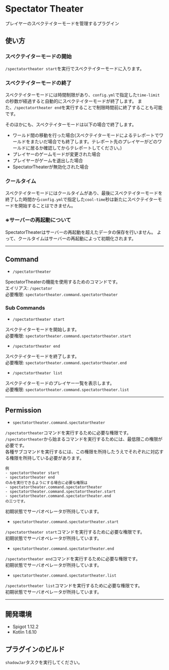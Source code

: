 # Spectator Theater
プレイヤーのスペクテイターモードを管理するプラグイン

## 使い方

### スペクテイターモードの開始

`/spectatortheater start`を実行でスペクテイターモードに入ります。

### スペクテイターモードの終了

スペクテイターモードには時間制限があり、`config.yml`で指定した`time-limit`の秒数が経過すると自動的にスペクテイターモードが終了します。
また、`/spectatortheater end`を実行することで制限時間前に終了することも可能です。

そのほかにも、スペクテイターモードは以下の場合で終了します。
- ワールド間の移動を行った場合(スペクテイターモードによるテレポートでワールドをまたいだ場合でも終了します。テレポート先のプレイヤーがどのワールドに居るか確認してからテレポートしてください。)
- プレイヤーのゲームモードが変更された場合
- プレイヤーがゲームを退出した場合
- SpectatorTheaterが無効化された場合

### クールタイム

スペクテイターモードにはクールタイムがあり、最後にスペクテイターモードを終了した時間から`config.yml`で指定した`cool-time`秒は新たにスペクテイターモードを開始することはできません。

### ※サーバーの再起動について

SpectatorTheaterはサーバーの再起動を超えたデータの保存を行いません。
よって、クールタイムはサーバーの再起動によって初期化されます。

---

## Command

- `/spectatortheater`

SpectatorTheaterの機能を使用するためのコマンドです。  
エイリアス: `/spectator`  
必要権限: `spectatortheater.command.spectatortheater`

### Sub Commands

- `/spectatortheater start`

スペクテイターモードを開始します。  
必要権限: `spectatortheater.command.spectatortheater.start`

- `/spectatortheater end`

スペクテイターモードを終了します。  
必要権限: `spectatortheater.command.spectatortheater.end`

- `/spectatortheater list`

スペクテイターモードのプレイヤー一覧を表示します。  
必要権限: `spectatortheater.command.spectatortheater.list`

---

## Permission

- `spectatortheater.command.spectatortheater`

`/spectatortheater`コマンドを実行するために必要な権限です。  
`/spectatortheater`から始まるコマンドを実行するためには、最低限この権限が必要です。  
各種サブコマンドを実行するには、この権限を所持したうえでそれぞれに対応する権限を所持している必要があります。

```
例
- spectatortheater start
- spectatortheater end
のみを実行できるようにする場合に必要な権限は
- spectatortheater.command.spectatortheater
- spectatortheater.command.spectatortheater.start
- spectatortheater.command.spectatortheater.end
の三つです。
```

初期状態でサーバオペレータが所持しています。

- `spectatortheater.command.spectatortheater.start`

`/spectatortheater start`コマンドを実行するために必要な権限です。  
初期状態でサーバオペレータが所持しています。

- `spectatortheater.command.spectatortheater.end`

`/spectatortheater end`コマンドを実行するために必要な権限です。  
初期状態でサーバオペレータが所持しています。

- `spectatortheater.command.spectatortheater.list`

`/spectatortheater list`コマンドを実行するために必要な権限です。  
初期状態でサーバオペレータが所持しています。

---

## 開発環境
- Spigot 1.12.2
- Kotlin 1.6.10

## プラグインのビルド

`shadowJar`タスクを実行してください。
